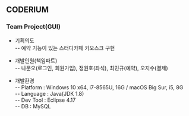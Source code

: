 ## CODERIUM
### Team Project(GUI)

- 기획의도<br>
-- 예약 기능이 있는 스터디카페 키오스크 구현

- 개발인원(책임파트)<br>
-- 나문오(로그인, 회원가입), 정원호(좌석), 최민규(예약), 오지수(결제)

- 개발환경<br>
-- Platform : Windows 10 x64, i7-8565U, 16G / macOS Big Sur, i5, 8G<br>
-- Language : Java(JDK 1.8)<br>
-- Dev Tool : Eclipse 4.17<br>
-- DB : MySQL<br>

